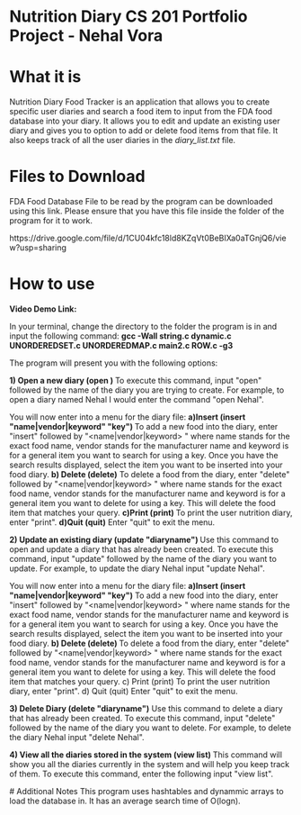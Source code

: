 # Nutrition Diary CS 201 Portfolio Project - Nehal Vora

# What it is

<p>Nutrition Diary Food Tracker is an application that allows you to create specific user diaries and search a food item to input from the FDA food database into your diary. It allows you to edit and update an existing user diary and gives you to option to add or delete food items from that file. It also keeps track of all the user diaries in the <i>diary_list.txt</i> file.</p>

# Files to Download 

<p>FDA Food Database File to be read by the program can be downloaded using this link.</n> Please ensure that you have this file inside the folder of the program for it to work.</n></p>
</N>
https://drive.google.com/file/d/1CU04kfc18ld8KZqVt0BeBIXa0aTGnjQ6/view?usp=sharing

# How to use
<p><b>Video Demo Link: </b></n></p>
</n><p>In your terminal, change the directory to the folder the program is in and input the following command:</n>
<b> gcc -Wall string.c dynamic.c UNORDEREDSET.c UNORDEREDMAP.c main2.c ROW.c -g3 </b> </n></p>

<p>The program will present you with the following options:</n></p>
<p><b> 1) Open a new diary (open <diaryname>) </b> </n>
 To execute this command, input "open" followed by the name of the diary you are trying to create.
 For example, to open a diary named Nehal I would enter the command "open Nehal".</n>
 
 You will now enter into a menu for the diary file:</n>
 <b>a)Insert (insert "name|vendor|keyword" "key") </b></n>
 To add a new food into the diary, enter "insert" followed by "<name|vendor|keyword> <key>" where name stands for the exact food name, vendor stands for the manufacturer name and keyword is for a general item you want to search for using a key.</n>
 Once you have the search results displayed, select the item you want to be inserted into your food diary.</n>
 <b>b) Delete (delete)</b></n>
 To delete a food from the diary, enter "delete" followed by "<name|vendor|keyword> <key>" where name stands for the exact food name, vendor stands for the manufacturer name and keyword is for a general item you want to delete for using a key.
 This will delete the food item that matches your query.</n>
 <b>c)Print (print) </b></n>
 To print the user nutrition diary, enter "print".</n>
<b>d)Quit (quit)</b> </n>
 Enter "quit" to exit the menu.</n>
 </p>
 
<p><b> 2) Update an existing diary (update "diaryname") </b></n>
 Use this command to open and update a diary that has already been created. To execute this command, input "update" followed by the name    of the diary you want to update.
 For example, to update the diary Nehal input "update Nehal".
  
  You will now enter into a menu for the diary file:
 <b>a)Insert (insert "name|vendor|keyword" "key")</b></n>
 To add a new food into the diary, enter "insert" followed by "<name|vendor|keyword> <key>" where name stands for the exact food name, vendor stands for the manufacturer name and keyword is for a general item you want to search for using a key.
 Once you have the search results displayed, select the item you want to be inserted into your food diary. </n>
 <b> b) Delete (delete) </b> </n>
 To delete a food from the diary, enter "delete" followed by "<name|vendor|keyword> <key>" where name stands for the exact food name, vendor stands for the manufacturer name and keyword is for a general item you want to delete for using a key.
 This will delete the food item that matches your query. </n>
 c) Print (print) </n>
 To print the user nutrition diary, enter "print".</n>
 d) Quit (quit) </n>
 Enter "quit" to exit the menu.</n></p> 
<p><b> 3) Delete Diary (delete "diaryname")</b> </n>
 Use this command to delete a diary that has already been created. To execute this command, input "delete" followed by the name of the diary you want to delete.</n>
 For example, to delete the diary Nehal input "delete Nehal".</n></p>
<p><b> 4) View all the diaries stored in the system (view list) </b> </n>
This command will show you all the diaries currently in the system and will help you keep track of them.
To execute this command, enter the following input "view list".</p>
 </n>
# Additional Notes
This program uses hashtables and dynammic arrays to load the database in. It has an average search time of O(logn).
